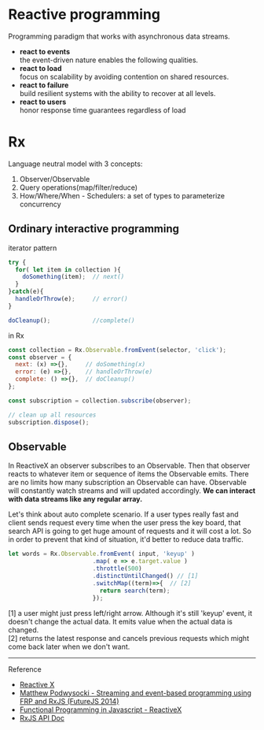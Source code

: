 # Reactive programming
Programming paradigm that works with asynchronous data streams.

- **react to events**   
  the event-driven nature enables the following qualities.
- **react to load**   
  focus on scalability by avoiding contention on shared resources.
- **react to failure**   
  build resilient systems with the ability to recover at all levels.
- **react to users**   
  honor response time guarantees regardless of load 

# Rx

Language neutral model with 3 concepts:

1. Observer/Observable
2. Query operations(map/filter/reduce)
3. How/Where/When - Schedulers: a set of types to parameterize concurrency

## Ordinary interactive programming

iterator pattern 
```javascript
try {
  for( let item in collection ){
    doSomething(item);  // next()
  }
}catch(e){
  handleOrThrow(e);     // error()
}

doCleanup();            //complete()
```

in Rx
```javascript
const collection = Rx.Observable.fromEvent(selector, 'click');
const observer = {
  next: (x) =>{},     // doSomething(x)
  error: (e) =>{},    // handleOrThrow(e)
  complete: () =>{},  // doCleanup() 
};

const subscription = collection.subscribe(observer);

// clean up all resources
subscription.dispose();
```

## Observable

In ReactiveX an observer subscribes to an Observable. Then that observer reacts to whatever item or sequence of items the Observable emits. There are no limits how many subscription an Observable can have. Observable will constantly watch streams and will updated accordingly.
**We can interact with data streams like any regular array.**

Let's think about auto complete scenario.
If a user types really fast and client sends request every time when the user press the key board, that search API is going to get huge amount of requests and it will cost a lot. So in order to prevent that kind of situation, it'd better to reduce data traffic.

```javascript
let words = Rx.Observable.fromEvent( input, 'keyup' )
                        .map( e => e.target.value )
                        .throttle(500)
                        .distinctUntilChanged() // [1]
                        .switchMap((term)=>{  // [2]
                          return search(term);
                        });

```
[1] a user might just press left/right arrow. Although it's still 'keyup' event, it doesn't change the actual data. It emits value when the actual data is changed.    
[2] returns the latest response and cancels previous requests which might come back later when we don't want. 

---

Reference
- [Reactive X](http://reactivex.io/)
- [Matthew Podwysocki - Streaming and event-based programming using FRP and RxJS (FutureJS 2014)](https://youtu.be/zlERo_JMGCw)
- [Functional Programming in Javascript - ReactiveX](http://reactivex.io/learnrx/)
- [RxJS API Doc](http://reactivex.io/rxjs/)